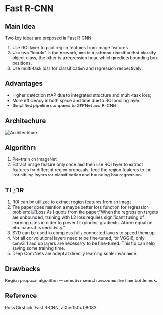 # Fast R-CNN

## Main Idea
Two key ideas are proposed in Fast R-CNN:

1. Use ROI layer to pool region features from image features
2. Use two "heads" in the network, one is a softmax classifier that classify object class, the other is a regression head which predicts bounding box positions.
3. Use multi-task loss for classification and regression respectively.

## Advantages
- Higher detection mAP due to integrated structure and multi-task loss;
- More efficiency in both space and time due to ROI pooling layer.
- Simplified pipeline compared to SPPNet and R-CNN

## Architechure
![Architechture](https://raw.githubusercontent.com/sunshineatnoon/Paper-Collection/master/images/fast-rcnn-arch.png)

## Algorithm
1. Pre-train on ImageNet
2. Extract image feature only once and then use ROI layer to extract features for different region proposals, feed the region features to the last sibling layers for classification and bounding box regression.

## TL;DR
1. ROI can be utilized to extract region features from an image.
2. The paper does mention a maybe better loss function for regression problem:
 ![Loss](https://raw.githubusercontent.com/sunshineatnoon/Paper-Collection/master/images/fast-rcnn-loss.png)
 As I quote from the paper:"When the regression targets are unbounded, training with L2 loss requires significant tuning of learning rates in order to prevent exploding gradients. Above equation eliminates this sensitivity."
3. SVD can be used to compress fully connected layers to speed them up.
4. Not all convolutional layers need to be fine-tuned, for VGG16, only conv3_1 and up layers are necessary to be fine-tuned. This tip can help saving some training time.
5. Deep ConvNets are adept at directly learning scale invariance.

## Drawbacks
Region proposal algorithm -- selective search becomes the time bottleneck.

## Reference
Ross Girshick, Fast R-CNN, arXiv:1504.08083.
